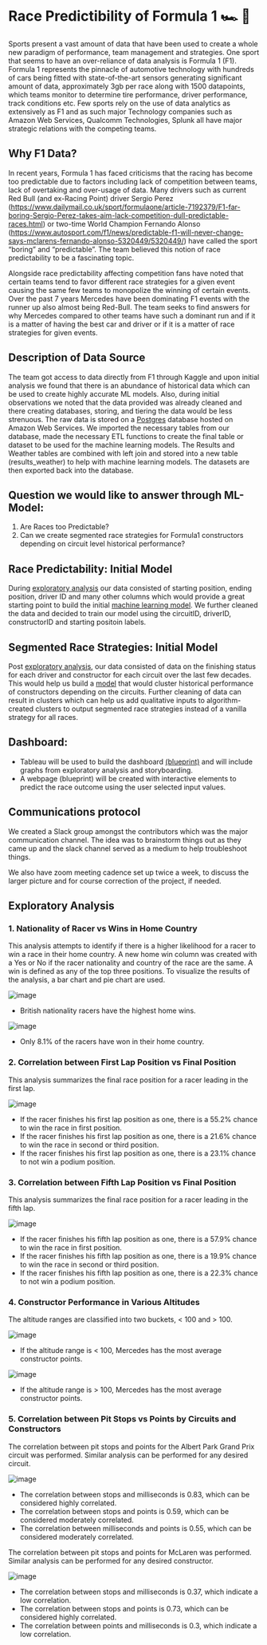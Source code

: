 # Race Predictibility of Formula 1 :racing_car: :checkered_flag:

Sports present a vast amount of data that have been used to create a whole new paradigm of performance, team management and strategies. One sport that seems to have an over-reliance of data analysis is Formula 1 (F1). Formula 1 represents the pinnacle of automotive technology with hundreds of cars being fitted with state-of-the-art sensors generating significant amount of data, approximately 3gb per race along with 1500 datapoints, which teams monitor to determine tire performance, driver performance, track conditions etc. Few sports rely on the use of data analytics as extensively as F1 and as such major Technology companies such as Amazon Web Services, Qualcomm Technologies, Splunk all have major strategic relations with the competing teams. 

## Why F1 Data?
In recent years, Formula 1 has faced criticisms that the racing has become too predictable due to factors including lack of competition between teams, lack of overtaking and over-usage of data. Many drivers such as current Red Bull (and ex-Racing Point) driver Sergio Perez (https://www.dailymail.co.uk/sport/formulaone/article-7192379/F1-far-boring-Sergio-Perez-takes-aim-lack-competition-dull-predictable-races.html) or two-time World Champion Fernando Alonso (https://www.autosport.com/f1/news/predictable-f1-will-never-change-says-mclarens-fernando-alonso-5320449/5320449/)  have called the sport “boring” and “predictable”. The team believed this notion of race predictability to be a fascinating topic. 

Alongside race predictability affecting competition fans have noted that certain teams tend to favor different race strategies for a given event causing the same few teams to monopolize the winning of certain events. Over the past 7 years Mercedes have been dominating F1 events with the runner up also almost being Red-Bull. The team seeks to find answers for why Mercedes compared to other teams have such a dominant run and if it is a matter of having the best car and driver or if it is a matter of race strategies for given events. 

## Description of Data Source
The team got access to data directly from F1 through Kaggle and upon initial analysis we found that there is an abundance of historical data which can be used to create highly accurate ML models. Also, during initial observations we noted that the data provided was already cleaned and there creating databases, storing, and tiering the data would be less strenuous. The raw data is stored on a [Postgres](https://github.com/Vignesh-Bala11/Capstone-Project/blob/Shah_Repo/Trail%20Code%20-%20Sql%20-%20sunanda/Sql_Connection.ipynb) database hosted on Amazon Web Services. We imported the necessary tables from our database, made the necessary ETL functions to create the final table or dataset to be used for the machine learning models. The Results and Weather tables are combined with left join and stored into a new table (results_weather) to help with machine learning models. The datasets are then exported back into the database. 


## Question we would like to answer through ML-Model:

1) Are Races too Predictable?
2) Can we create segmented race strategies for Formula1 constructors depending on circuit level historical performance?

 ## Race Predictability: Initial Model
 During [exploratory analysis](https://github.com/Vignesh-Bala11/Capstone-Project/blob/Shah_Repo/Trial%20Code%20-%20ML%20-%20Shah/shah_ML_ETL.ipynb) our data consisted of starting position, ending position, driver ID and many other columns which would provide a great starting point to build the initial [machine learning model](https://github.com/Vignesh-Bala11/Capstone-Project/blob/Shah_Repo/Trial%20Code%20-%20ML%20-%20Shah/Race_Predictor.ipynb). We further cleaned the data and decided to train our model using the circuitID, driverID, constructorID and starting positoin labels. 
 
 
 ## Segmented Race Strategies: Initial Model
 Post [exploratory analysis](https://github.com/Vignesh-Bala11/Capstone-Project/blob/Shah_Repo/Trial%20Code%20-%20ML%20-%20Rama/races_ETL.ipynb), our data consisted of data on the finishing status for each driver and constructor for each circuit over the last few decades. This would help us build a [model](https://github.com/Vignesh-Bala11/Capstone-Project/blob/Shah_Repo/Trial%20Code%20-%20ML%20-%20Rama/initialML.ipynb) that would cluster historical performance of constructors depending on the circuits. Further cleaning of data can result in clusters which can help us add qualitative inputs to algorithm-created clusters to output segmented race strategies instead of a vanilla strategy for all races. 

## Dashboard:
- Tableau will be used to build the dashboard [(blueprint)](https://docs.google.com/presentation/d/178P-xTV-8FXRA3GOYNs0mXqrstW9Om0cytCS2QPis3Q/edit?usp=sharing) and will include graphs from exploratory analysis and storyboarding.
- A webpage (blueprint) will be created with interactive elements to predict the race outcome using the user selected input values.

## Communications protocol
We created a Slack group amongst the contributors which was the major communication channel. The idea was to brainstorm things out as they came up and the slack channel served as a medium to help troubleshoot things.

We also have zoom meeting cadence set up twice a week, to discuss the larger picture and for course correction of the project, if needed.

## Exploratory Analysis
### 1. Nationality of Racer vs Wins in Home Country
This analysis attempts to identify if there is a higher likelihood for a racer to win a race in their home country. A new home win column was created with a Yes or No if the racer nationality and country of the race are the same. A win is defined as any of the top three positions. To visualize the results of the analysis, a bar chart and pie chart are used.

![image](https://user-images.githubusercontent.com/76491891/126873338-0f32c13d-4be8-4873-a0e7-636fc41b8d53.png)

- British nationality racers have the highest home wins.

![image](https://user-images.githubusercontent.com/76491891/126873359-7d127860-0cc5-42b6-a6ba-91e110de9d62.png)

- Only 8.1% of the racers have won in their home country.

### 2. Correlation between First Lap Position vs Final Position 
This analysis summarizes the final race position for a racer leading in the first lap.

![image](https://user-images.githubusercontent.com/76491891/126873469-d3ef418b-446a-4346-b20e-adfc4812a14f.png)

- If the racer finishes his first lap position as one, there is a 55.2% chance to win the race in first position. 
- If the racer finishes his first lap position as one, there is a 21.6% chance to win the race in second or third position. 
- If the racer finishes his first lap position as one, there is a 23.1% chance to not win a podium position. 

### 3.	Correlation between Fifth Lap Position vs Final Position 
This analysis summarizes the final race position for a racer leading in the fifth lap.

![image](https://user-images.githubusercontent.com/76491891/126873572-d277a774-42c9-48c0-baa2-d90b04b84598.png)

- If the racer finishes his fifth lap position as one, there is a 57.9% chance to win the race in first position. 
- If the racer finishes his fifth lap position as one, there is a 19.9% chance to win the race in second or third position. 
- If the racer finishes his fifth lap position as one, there is a 22.3% chance to not win a podium position. 

### 4.	Constructor Performance in Various Altitudes
The altitude ranges are classified into two buckets, < 100 and > 100. 

![image](https://user-images.githubusercontent.com/76491891/126873607-5c039293-9aa2-42b3-9bcf-90b0cfd20406.png)

- If the altitude range is < 100, Mercedes has the most average constructor points.

![image](https://user-images.githubusercontent.com/76491891/126873690-c7f80dc7-8a8f-40da-8ba8-9fefc4c5ced5.png)

- If the altitude range is > 100, Mercedes has the most average constructor points.

### 5.	Correlation between Pit Stops vs Points by Circuits and Constructors 
The correlation between pit stops and points for the Albert Park Grand Prix circuit was performed. Similar analysis can be performed for any desired circuit. 

![image](https://user-images.githubusercontent.com/76491891/126873723-8b3ef08a-9806-4c23-b764-d8908413c064.png)

- The correlation between stops and milliseconds is 0.83, which can be considered highly correlated.
- The correlation between stops and points is 0.59, which can be considered moderately correlated.
- The correlation between milliseconds and points is 0.55, which can be considered moderately correlated.

The correlation between pit stops and points for McLaren was performed. Similar analysis can be performed for any desired constructor.

![image](https://user-images.githubusercontent.com/76491891/126873746-c2f6493c-8a30-4001-9fa1-5fa7f488d2e5.png)

- The correlation between stops and milliseconds is 0.37, which indicate a low correlation.
- The correlation between stops and points is 0.73, which can be considered highly correlated.
- The correlation between points and milliseconds is 0.3, which indicate a low correlation.
